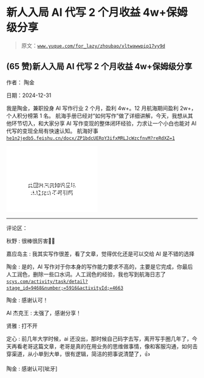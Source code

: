 # 新人入局 AI 代写 2 个月收益 4w+保姆级分享

> 原文：[`www.yuque.com/for_lazy/zhoubao/vltwawwpip17vy9d`](https://www.yuque.com/for_lazy/zhoubao/vltwawwpip17vy9d)

## (65 赞)新人入局 AI 代写 2 个月收益 4w+保姆级分享

作者： 陶金

日期：2024-12-31

我是陶金，兼职投身 AI 写作行业 2 个月，盈利 4w+。12 月航海期间盈利 2w+，个人积分榜第 1 名。
航海手册已经对“如何写作”做了详细讲解，今天，我想从其他环节切入，和大家分享 AI 写作变现的整体闭环经验，力求让一个小白也能对 AI 代写的变现全局有快速认知。
航海好事 [`he1n2jedb5.feishu.cn/docx/ZP1bdcUERoY3ifxMRLJcWzcfnvM?reRdXZ=1`](https://he1n2jedb5.feishu.cn/docx/ZP1bdcUERoY3ifxMRLJcWzcfnvM?reRdXZ=1)

![](img/4207ec9f0076d292e7c4283d2685cc7f.png "None")

* * *

评论区：

秋野 : 很棒很厉害👍🏻

嘉应岛主 : 我其实写作很差，看了文章，觉得优化还是可以交给 AI 是不错的选择

陶金 : 是的，AI 写作对于你本身的写作能力要求不高的，主要是它完成，你最后人工润色，删除一些口水词。人工润色的经验，我也写到航海日志了 [`scys.com/activity/task/detail?stage_id=9468&number;=5916&activityId;=4663`](https://scys.com/activity/task/detail?stage_id=9468&number;=5916&activityId;=4663)

陶金 : 感谢认可！

AI 杰克王 : 太强了，感谢分享！

贤雅 : 打不开

定心 : 前几年大学时候，ai 还没出，那时候自己码字去写，离开写手圈几年了，今天再看老哥这篇文章，老哥是真的在用业务的思维做事情，像和客服沟通，如何击穿渠道，从小单到大单，很有逻辑，简洁的把事说清楚了，👍

陶金 : 感谢认可[呲牙]